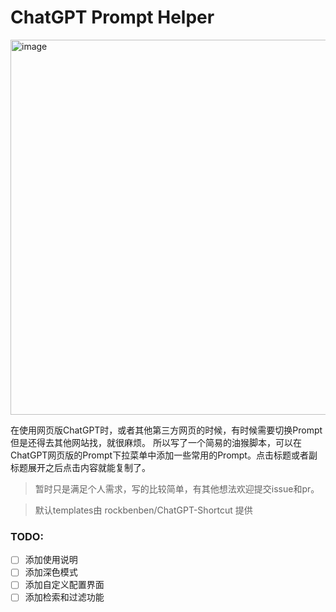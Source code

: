 # ChatGPT Prompt Helper

<img width="600" alt="image" src="https://user-images.githubusercontent.com/9513891/227137021-aaf88004-d2ab-4328-bf52-70f40d3e2cde.png">

在使用网页版ChatGPT时，或者其他第三方网页的时候，有时候需要切换Prompt但是还得去其他网站找，就很麻烦。
所以写了一个简易的油猴脚本，可以在ChatGPT网页版的Prompt下拉菜单中添加一些常用的Prompt。点击标题或者副标题展开之后点击内容就能复制了。


> 暂时只是满足个人需求，写的比较简单，有其他想法欢迎提交issue和pr。

> 默认templates由 rockbenben/ChatGPT-Shortcut 提供
 
### TODO:
- [ ] 添加使用说明
- [ ] 添加深色模式
- [ ] 添加自定义配置界面
- [ ] 添加检索和过滤功能
